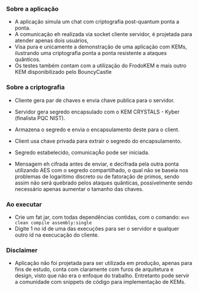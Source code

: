 ### Sobre a aplicação
- A aplicação simula um chat com criptografia post-quantum ponta a ponta.
- A comunicação eh realizada via socket cliente servidor, é projetada para atender apenas dois usuários, 
- Visa pura e unicamente a demonstração de uma aplicação com KEMs, ilustrando uma criptografia ponta a ponta resistente a ataques quânticos. 
- Os testes também contam com a utilização do FrodoKEM e mais outro KEM disponibilizado pelo BouncyCastle 

### Sobre a criptografia
- Cliente gera par de chaves e envia chave publica para o servidor.
- Servidor gera segredo encapsulado com o KEM CRYSTALS - Kyber (finalista PQC NIST).
- Armazena o segredo e envia o encapsulamento deste para o client.
- Client usa chave privada para extrair o segredo do encapsulamento.

- Segredo estabelecido, comunicaçÃo pode ser iniciada.
- Mensagem eh cifrada antes de enviar, e decifrada pela outra ponta utilizando AES com o segredo compartilhado, o qual não se baseia nos problemas de logaritimo discreto ou de fatoração de primos, sendo assim não será quebrado pelos ataques quânticas, possivelmente sendo necessário apenas aumentar o tamanho das chaves.

### Ao executar
- Crie um fat jar, com todas dependências contidas, com o comando: ```mvn clean compile assembly:single```
- Digite 1 no id de uma das execuções para ser o servidor e qualquer outro id na execucação do cliente.

### Disclaimer
- Aplicação não foi projetada para ser utilizada em produção, apenas para fins de estudo, conta com claramente com furos de arquitetura e design, visto que não era o enfoque do trabalho. Entretanto pode servir a comunidade com snippets de código para implementação de KEMs.